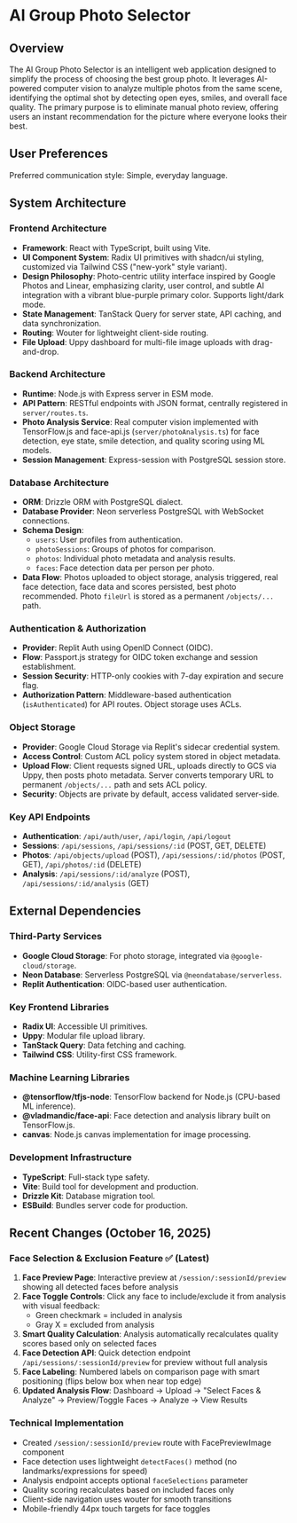 # AI Group Photo Selector

## Overview
The AI Group Photo Selector is an intelligent web application designed to simplify the process of choosing the best group photo. It leverages AI-powered computer vision to analyze multiple photos from the same scene, identifying the optimal shot by detecting open eyes, smiles, and overall face quality. The primary purpose is to eliminate manual photo review, offering users an instant recommendation for the picture where everyone looks their best.

## User Preferences
Preferred communication style: Simple, everyday language.

## System Architecture

### Frontend Architecture
- **Framework**: React with TypeScript, built using Vite.
- **UI Component System**: Radix UI primitives with shadcn/ui styling, customized via Tailwind CSS ("new-york" style variant).
- **Design Philosophy**: Photo-centric utility interface inspired by Google Photos and Linear, emphasizing clarity, user control, and subtle AI integration with a vibrant blue-purple primary color. Supports light/dark mode.
- **State Management**: TanStack Query for server state, API caching, and data synchronization.
- **Routing**: Wouter for lightweight client-side routing.
- **File Upload**: Uppy dashboard for multi-file image uploads with drag-and-drop.

### Backend Architecture
- **Runtime**: Node.js with Express server in ESM mode.
- **API Pattern**: RESTful endpoints with JSON format, centrally registered in `server/routes.ts`.
- **Photo Analysis Service**: Real computer vision implemented with TensorFlow.js and face-api.js (`server/photoAnalysis.ts`) for face detection, eye state, smile detection, and quality scoring using ML models.
- **Session Management**: Express-session with PostgreSQL session store.

### Database Architecture
- **ORM**: Drizzle ORM with PostgreSQL dialect.
- **Database Provider**: Neon serverless PostgreSQL with WebSocket connections.
- **Schema Design**:
    - `users`: User profiles from authentication.
    - `photoSessions`: Groups of photos for comparison.
    - `photos`: Individual photo metadata and analysis results.
    - `faces`: Face detection data per person per photo.
- **Data Flow**: Photos uploaded to object storage, analysis triggered, real face detection, face data and scores persisted, best photo recommended. Photo `fileUrl` is stored as a permanent `/objects/...` path.

### Authentication & Authorization
- **Provider**: Replit Auth using OpenID Connect (OIDC).
- **Flow**: Passport.js strategy for OIDC token exchange and session establishment.
- **Session Security**: HTTP-only cookies with 7-day expiration and secure flag.
- **Authorization Pattern**: Middleware-based authentication (`isAuthenticated`) for API routes. Object storage uses ACLs.

### Object Storage
- **Provider**: Google Cloud Storage via Replit's sidecar credential system.
- **Access Control**: Custom ACL policy system stored in object metadata.
- **Upload Flow**: Client requests signed URL, uploads directly to GCS via Uppy, then posts photo metadata. Server converts temporary URL to permanent `/objects/...` path and sets ACL policy.
- **Security**: Objects are private by default, access validated server-side.

### Key API Endpoints
- **Authentication**: `/api/auth/user`, `/api/login`, `/api/logout`
- **Sessions**: `/api/sessions`, `/api/sessions/:id` (POST, GET, DELETE)
- **Photos**: `/api/objects/upload` (POST), `/api/sessions/:id/photos` (POST, GET), `/api/photos/:id` (DELETE)
- **Analysis**: `/api/sessions/:id/analyze` (POST), `/api/sessions/:id/analysis` (GET)

## External Dependencies

### Third-Party Services
- **Google Cloud Storage**: For photo storage, integrated via `@google-cloud/storage`.
- **Neon Database**: Serverless PostgreSQL via `@neondatabase/serverless`.
- **Replit Authentication**: OIDC-based user authentication.

### Key Frontend Libraries
- **Radix UI**: Accessible UI primitives.
- **Uppy**: Modular file upload library.
- **TanStack Query**: Data fetching and caching.
- **Tailwind CSS**: Utility-first CSS framework.

### Machine Learning Libraries
- **@tensorflow/tfjs-node**: TensorFlow backend for Node.js (CPU-based ML inference).
- **@vladmandic/face-api**: Face detection and analysis library built on TensorFlow.js.
- **canvas**: Node.js canvas implementation for image processing.

### Development Infrastructure
- **TypeScript**: Full-stack type safety.
- **Vite**: Build tool for development and production.
- **Drizzle Kit**: Database migration tool.
- **ESBuild**: Bundles server code for production.

## Recent Changes (October 16, 2025)

### Face Selection & Exclusion Feature ✅ (Latest)
1. **Face Preview Page**: Interactive preview at `/session/:sessionId/preview` showing all detected faces before analysis
2. **Face Toggle Controls**: Click any face to include/exclude it from analysis with visual feedback:
   - Green checkmark = included in analysis
   - Gray X = excluded from analysis
3. **Smart Quality Calculation**: Analysis automatically recalculates quality scores based only on selected faces
4. **Face Detection API**: Quick detection endpoint `/api/sessions/:sessionId/preview` for preview without full analysis
5. **Face Labeling**: Numbered labels on comparison page with smart positioning (flips below box when near top edge)
6. **Updated Analysis Flow**: Dashboard → Upload → "Select Faces & Analyze" → Preview/Toggle Faces → Analyze → View Results

### Technical Implementation
- Created `/session/:sessionId/preview` route with FacePreviewImage component
- Face detection uses lightweight `detectFaces()` method (no landmarks/expressions for speed)
- Analysis endpoint accepts optional `faceSelections` parameter
- Quality scoring recalculates based on included faces only
- Client-side navigation uses wouter for smooth transitions
- Mobile-friendly 44px touch targets for face toggles